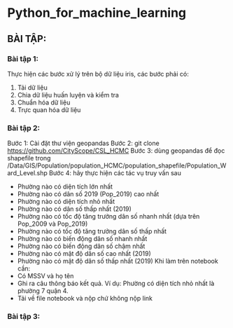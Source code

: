 # Python_for_machine_learning
## BÀI TẬP: 
### Bài tập 1: 
Thực hiện các bước xử lý trên bộ dữ liệu iris, các bước phải có:
1. Tải dữ liệu
2. Chia dữ liệu huấn luyện và kiểm tra
3. Chuẩn hóa dữ liệu
4. Trực quan hóa dữ liệu
### Bài tập 2:
Bước 1: Cài đặt thư viện geopandas
Bước 2: git clone https://github.com/CityScope/CSL_HCMC
Bước 3: dùng geopandas để đọc shapefile trong /Data/GIS/Population/population_HCMC/population_shapefile/Population_Ward_Level.shp
Bước 4: hãy thực hiện các tác vụ truy vấn sau
- Phường nào có diện tích lớn nhất
- Phường nào có dân số 2019 (Pop_2019) cao nhất
- Phường nào có diện tích nhỏ nhất
- Phường nào có dân số thấp nhất (2019)
- Phường nào có tốc độ tăng trưởng dân số nhanh nhất (dựa trên Pop_2009 và Pop_2019)
- Phường nào có tốc độ tăng trưởng dân số thấp nhất
- Phường nào có biến động dân số nhanh nhất
- Phường nào có biến động dân số chậm nhất
- Phường nào có mật độ dân số cao nhất (2019)
- Phường nào có mật độ dân số thấp nhất (2019)
Khi làm trên notebook cần:
- Có MSSV và họ tên
- Ghi ra câu thông báo kết quả. Ví dụ: Phường có diện tích nhỏ nhất là phường 7 quận 4.
- Tải về file notebook và nộp chứ không nộp link
### Bài tập 3:
